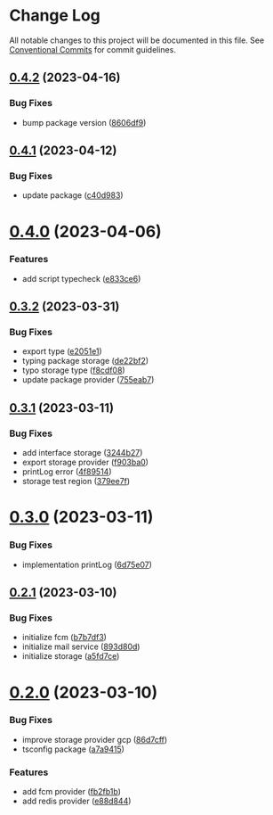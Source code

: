 # Change Log

All notable changes to this project will be documented in this file.
See [Conventional Commits](https://conventionalcommits.org) for commit guidelines.

## [0.4.2](https://github.com/masb0ymas/expresso/compare/v0.4.1...v0.4.2) (2023-04-16)

### Bug Fixes

- bump package version ([8606df9](https://github.com/masb0ymas/expresso/commit/8606df9281ec7151fdd73f841317fedd64ff2f26))

## [0.4.1](https://github.com/masb0ymas/expresso/compare/v0.4.0...v0.4.1) (2023-04-12)

### Bug Fixes

- update package ([c40d983](https://github.com/masb0ymas/expresso/commit/c40d983fe233383fb94df73036d270a427eb2f79))

# [0.4.0](https://github.com/masb0ymas/expresso/compare/v0.3.2...v0.4.0) (2023-04-06)

### Features

- add script typecheck ([e833ce6](https://github.com/masb0ymas/expresso/commit/e833ce65a12016ae1d1e05ca8b6a0d26ac1e061f))

## [0.3.2](https://github.com/masb0ymas/expresso/compare/v0.3.1...v0.3.2) (2023-03-31)

### Bug Fixes

- export type ([e2051e1](https://github.com/masb0ymas/expresso/commit/e2051e143d6de21eb60b7fcd496d76375334837c))
- typing package storage ([de22bf2](https://github.com/masb0ymas/expresso/commit/de22bf2965b8c1b4cd7c2ae31c19611c24c63b0b))
- typo storage type ([f8cdf08](https://github.com/masb0ymas/expresso/commit/f8cdf085b57e06c94bd9f950733425be3f30bc98))
- update package provider ([755eab7](https://github.com/masb0ymas/expresso/commit/755eab7892af3a792cdddf968e31dfb75f2da24b))

## [0.3.1](https://github.com/masb0ymas/expresso/compare/v0.3.0...v0.3.1) (2023-03-11)

### Bug Fixes

- add interface storage ([3244b27](https://github.com/masb0ymas/expresso/commit/3244b279bd44af044febe4e6ed1c6cd4be3051b7))
- export storage provider ([f903ba0](https://github.com/masb0ymas/expresso/commit/f903ba0bbb5be3092ec4f9dad1104052e0ac3a38))
- printLog error ([4f89514](https://github.com/masb0ymas/expresso/commit/4f895140230796a0125a4b3cdc8fe009bd6d2ec8))
- storage test region ([379ee7f](https://github.com/masb0ymas/expresso/commit/379ee7f6ef11e407b741b50cfc23a130361e103f))

# [0.3.0](https://github.com/masb0ymas/expresso/compare/v0.2.1...v0.3.0) (2023-03-11)

### Bug Fixes

- implementation printLog ([6d75e07](https://github.com/masb0ymas/expresso/commit/6d75e07baa796b80457ebe72d7f413a4ffcd87dc))

## [0.2.1](https://github.com/masb0ymas/expresso/compare/v0.2.0...v0.2.1) (2023-03-10)

### Bug Fixes

- initialize fcm ([b7b7df3](https://github.com/masb0ymas/expresso/commit/b7b7df33c22f91ff7887afaad99df5085871ce37))
- initialize mail service ([893d80d](https://github.com/masb0ymas/expresso/commit/893d80d3b31c3afc4e6f55ebdf6e09ea0e0de215))
- initialize storage ([a5fd7ce](https://github.com/masb0ymas/expresso/commit/a5fd7ce7ac67546effc93fef6d3f98ca3e91472a))

# [0.2.0](https://github.com/masb0ymas/expresso/compare/v0.1.0...v0.2.0) (2023-03-10)

### Bug Fixes

- improve storage provider gcp ([86d7cff](https://github.com/masb0ymas/expresso/commit/86d7cff5f86523304c7234a6994d4b4f3a8a1d9b))
- tsconfig package ([a7a9415](https://github.com/masb0ymas/expresso/commit/a7a9415ba0f0cbce5aa189f91a531628246bae5e))

### Features

- add fcm provider ([fb2fb1b](https://github.com/masb0ymas/expresso/commit/fb2fb1bbe3f08c14587a54444fe116c4f97d4f9b))
- add redis provider ([e88d844](https://github.com/masb0ymas/expresso/commit/e88d84441fc6a957a8f36b0a9f4220a4ae11ca07))
